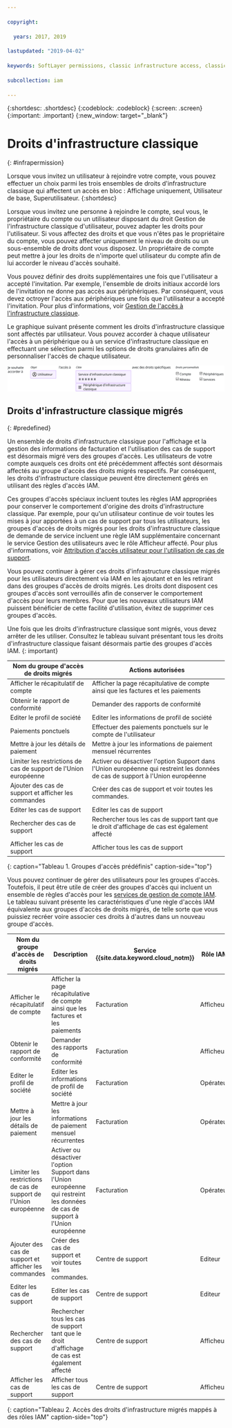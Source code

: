 ```yaml
---

copyright:

  years: 2017, 2019

lastupdated: "2019-04-02"

keywords: SoftLayer permissions, classic infrastructure access, classic infrastructure permission, migrated SoftLayer permissions, migrated permission access group

subcollection: iam

---
```


{:shortdesc: .shortdesc}
{:codeblock: .codeblock}
{:screen: .screen}
{:important: .important}
{:new_window: target="_blank"}

# Droits d'infrastructure classique
{: #infrapermission}

Lorsque vous invitez un utilisateur à rejoindre votre compte, vous pouvez effectuer un choix parmi les trois ensembles de droits d'infrastructure classique qui affectent un accès en bloc : Affichage uniquement, Utilisateur de base, Superutilisateur.
{:shortdesc}

Lorsque vous invitez une personne à rejoindre le compte, seul vous, le propriétaire du compte ou un utilisateur disposant du droit Gestion de l'infrastructure classique d'utilisateur, pouvez adapter les droits pour l'utilisateur. Si vous affectez des droits et que vous n'êtes pas le propriétaire du compte, vous pouvez affecter uniquement le niveau de droits ou un sous-ensemble de droits dont vous disposez. Un propriétaire de compte peut mettre à jour les droits de n'importe quel utilisateur du compte afin de lui accorder le niveau d'accès souhaité.

Vous pouvez définir des droits supplémentaires une fois que l'utilisateur a accepté l'invitation. Par exemple, l'ensemble de droits initiaux accordé lors de l'invitation ne donne pas accès aux périphériques. Par conséquent, vous devez octroyer l'accès aux périphériques une fois que l'utilisateur a accepté l'invitation. Pour plus d'informations, voir [Gestion de l'accès à l'infrastructure classique](/docs/iam?topic=iam-mngclassicinfra#mngclassicinfra).

Le graphique suivant présente comment les droits d'infrastructure classique sont affectés par utilisateur. Vous pouvez accorder à chaque utilisateur l'accès à un périphérique ou à un service d'infrastructure classique en effectuant une sélection parmi les options de droits granulaires afin de personnaliser l'accès de chaque utilisateur.

![Accès à l'infrastructure classique](images/ClassicIaaS.svg "Affectation de l'accès à l'infrastructure classique en sélectionnant un utilisateur, un périphérique ou un service puis une combinaison de droits granulaires")



## Droits d'infrastructure classique migrés
{: #predefined}

Un ensemble de droits d'infrastructure classique pour l'affichage et la gestion des informations de facturation et l'utilisation des cas de support est désormais migré vers des groupes d'accès. Les utilisateurs de votre compte auxquels ces droits ont été précédemment affectés sont désormais affectés au groupe d'accès des droits migrés respectifs. Par conséquent, les droits d'infrastructure classique peuvent être directement gérés en utilisant des règles d'accès IAM.

Ces groupes d'accès spéciaux incluent toutes les règles IAM appropriées pour conserver le comportement d'origine des droits d'infrastructure classique. Par exemple, pour qu'un utilisateur continue de voir toutes les mises à jour apportées à un cas de support par tous les utilisateurs, les groupes d'accès de droits migrés pour les droits d'infrastructure classique de demande de service incluent une règle IAM supplémentaire concernant le service Gestion des utilisateurs avec le rôle Afficheur affecté. Pour plus d'informations, voir [Attribution d'accès utilisateur pour l'utilisation de cas de support](/docs/get-support?topic=get-support-access#access).

Vous pouvez continuer à gérer ces droits d'infrastructure classique migrés pour les utilisateurs directement via IAM en les ajoutant et en les retirant dans des groupes d'accès de droits migrés. Les droits dont disposent ces groupes d'accès sont verrouillés afin de conserver le comportement d'accès pour leurs membres. Pour que les nouveaux utilisateurs IAM puissent bénéficier de cette facilité d'utilisation, évitez de supprimer ces groupes d'accès.

Une fois que les droits d'infrastructure classique sont migrés, vous devez arrêter de les utiliser. Consultez le tableau suivant présentant tous les droits d'infrastructure classique faisant désormais partie des groupes d'accès IAM.
{: important}

| Nom du groupe d'accès de droits migrés | Actions autorisées |
|----------|---------|
| Afficher le récapitulatif de compte | Afficher la page récapitulative de compte ainsi que les factures et les paiements |
| Obtenir le rapport de conformité | Demander des rapports de conformité |
| Editer le profil de société | Editer les informations de profil de société |
| Paiements ponctuels | Effectuer des paiements ponctuels sur le compte de l'utilisateur |
| Mettre à jour les détails de paiement | Mettre à jour les informations de paiement mensuel récurrentes |
| Limiter les restrictions de cas de support de l'Union européenne | Activer ou désactiver l'option Support dans l'Union européenne qui restreint les données de cas de support à l'Union européenne  |
| Ajouter des cas de support et afficher les commandes | Créer des cas de support et voir toutes les commandes.  |
| Editer les cas de support | Editer les cas de support |
| Rechercher des cas de support | Rechercher tous les cas de support tant que le droit d'affichage de cas est également affecté |
| Afficher les cas de support | Afficher tous les cas de support |
{: caption="Tableau 1. Groupes d'accès prédéfinis" caption-side="top"}

Vous pouvez continuer de gérer des utilisateurs pour les groupes d'accès. Toutefois, il peut être utile de créer des groupes d'accès qui incluent un ensemble de règles d'accès pour les [services de gestion de compte IAM](/docs/iam?topic=iam-account-services#account-services). Le tableau suivant présente les caractéristiques d'une règle d'accès IAM équivalente aux groupes d'accès de droits migrés, de telle sorte que vous puissiez recréer voire associer ces droits à d'autres dans un nouveau groupe d'accès.


| Nom du groupe d'accès de droits migrés | Description | Service {{site.data.keyword.cloud_notm}} | Rôle IAM |
|-----------------------------------|-------------|-----------------------------------------|----------|
| Afficher le récapitulatif de compte | Afficher la page récapitulative de compte ainsi que les factures et les paiements  |  Facturation |  Afficheur    |
| Obtenir le rapport de conformité | Demander des rapports de conformité | Facturation |    Afficheur |
| Editer le profil de société | Editer les informations de profil de société | Facturation  | Opérateur |
| Mettre à jour les détails de paiement | Mettre à jour les informations de paiement mensuel récurrentes | Facturation   | Opérateur |
| Limiter les restrictions de cas de support de l'Union européenne | Activer ou désactiver l'option Support dans l'Union européenne qui restreint les données de cas de support à l'Union européenne  |   Facturation |   Opérateur   |
| Ajouter des cas de support et afficher les commandes | Créer des cas de support et voir toutes les commandes.  | Centre de support |   Editeur   |
| Editer les cas de support | Editer les cas de support | Centre de support |   Editeur |
| Rechercher des cas de support | Rechercher tous les cas de support tant que le droit d'affichage de cas est également affecté | Centre de support |  Afficheur |
| Afficher les cas de support | Afficher tous les cas de support | Centre de support | Afficheur |
{: caption="Tableau 2. Accès des droits d'infrastructure migrés mappés à des rôles IAM" caption-side="top"}
